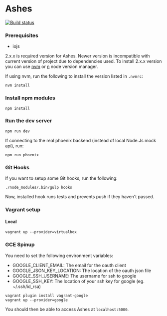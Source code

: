 # Ashes

[![Build status](https://badge.buildkite.com/68cb05a9ec22487b81ecc2ab3befcd42c7648b78416a65e708.svg)](https://buildkite.com/foxcommerce/ashes)

### Prerequisites

* iojs

2.x.x is required version for Ashes.
Newer version is incompatible with current version of project due to dependencies used.
To install 2.x.x version you can use [nvm](https://github.com/creationix/nvm) or [n](https://github.com/tj/n) node version manager.

If using nvm, run the following to install the version listed in `.nvmrc`:

```
nvm install
```

### Install npm modules

```
npm install
```

### Run the dev server
```
npm run dev
```
If connecting to the real phoenix backend (instead of local Node.Js mock api), run:
```
npm run phoenix
```

### Git Hooks

If you want to setup some Git hooks, run the following:

```
./node_modules/.bin/gulp hooks
```

Now, installed hook runs tests and prevents push if they haven't passed.

### Vagrant setup

#### Local
```
vagrant up --provider=virtualbox
```

### GCE Spinup
You need to set the following environment variables:

- GOOGLE_CLIENT_EMAIL: The email for the oauth client
- GOOGLE_JSON_KEY_LOCATION: The location of the oauth json file
- GOOGLE_SSH_USERNAME: The username for ssh to google
- GOOGLE_SSH_KEY: The location of your ssh key for google (eg. ~/.ssh/id_rsa)

```
vagrant plugin install vagrant-google
vagrant up --provider=google
```

You should then be able to access Ashes at `localhost:5000`.
